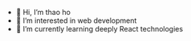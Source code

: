 - 👋 Hi, I’m thao ho
- 👀 I’m interested in web development
- 🌱 I’m currently learning deeply React technologies

<!---
thaoho21294/thaoho21294 is a ✨ special ✨ repository because its `README.md` (this file) appears on your GitHub profile.
You can click the Preview link to take a look at your changes.
--->

